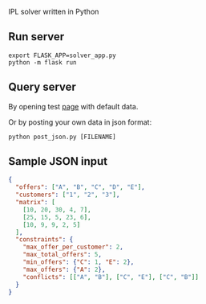 IPL solver written in Python

## Run server

    export FLASK_APP=solver_app.py
    python -m flask run


## Query server

By opening test [page](http://127.0.0.1:5000/solve) with default data.

Or by posting your own data in json format:

    python post_json.py [FILENAME]

## Sample JSON input

```json
{
  "offers": ["A", "B", "C", "D", "E"],
  "customers": ["1", "2", "3"],
  "matrix": [
    [10, 20, 30, 4, 7],
    [25, 15, 5, 23, 6],
    [10, 9, 9, 2, 5]
  ],
  "constraints": {
    "max_offer_per_customer": 2,
    "max_total_offers": 5,
    "min_offers": {"C": 1, "E": 2},
    "max_offers": {"A": 2},
    "conflicts": [["A", "B"], ["C", "E"], ["C", "B"]]
  }
}
```